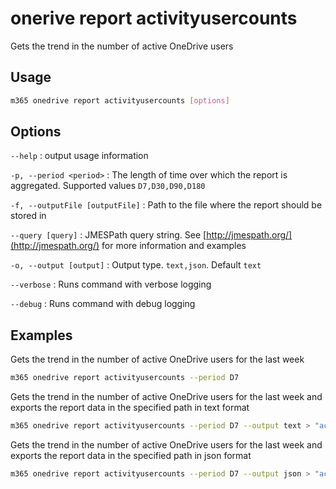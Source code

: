 # onerive report activityusercounts

Gets the trend in the number of active OneDrive users

## Usage

```sh
m365 onedrive report activityusercounts [options]
```

## Options

`--help`
: output usage information

`-p, --period <period>`
: The length of time over which the report is aggregated. Supported values `D7,D30,D90,D180`

`-f, --outputFile [outputFile]`
: Path to the file where the report should be stored in

`--query [query]`
: JMESPath query string. See [http://jmespath.org/](http://jmespath.org/) for more information and examples

`-o, --output [output]`
: Output type. `text,json`. Default `text`

`--verbose`
: Runs command with verbose logging

`--debug`
: Runs command with debug logging

## Examples

Gets the trend in the number of active OneDrive users for the last week

```sh
m365 onedrive report activityusercounts --period D7
```

Gets the trend in the number of active OneDrive users for the last week and exports the report data in the specified path in text format

```sh
m365 onedrive report activityusercounts --period D7 --output text > "activityusercounts.txt"
```

Gets the trend in the number of active OneDrive users for the last week and exports the report data in the specified path in json format

```sh
m365 onedrive report activityusercounts --period D7 --output json > "activityusercounts.json"
```
